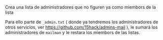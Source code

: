 Crea una lista de administradores que no figuren ya como miembors de la lista

Para ello parte de `_admin.txt` ( donde ya tendremos los administradores de otros servicios, ver https://github.com/15hack/admins-mail ),
le sumará los administradores de `mailman` y le restara los miembors de las listas.
